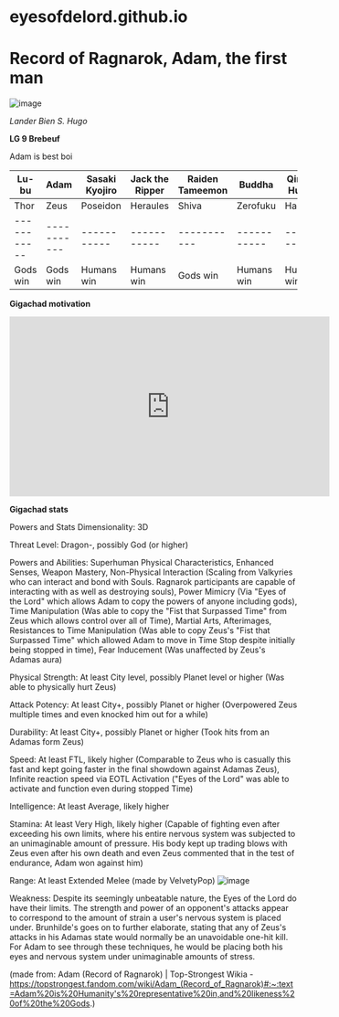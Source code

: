 # eyesofdelord.github.io

# Record of Ragnarok, Adam, the first man

![image](https://user-images.githubusercontent.com/122418768/213067210-7c42a102-014a-4905-bce0-cd98a0b5b24c.png)


*Lander Bien S. Hugo*

**LG 9 Brebeuf**

Adam is best boi

| Lu-bu | Adam | Sasaki Kyojiro | Jack the Ripper | Raiden Tameemon | Buddha | Qin Shi Huang | Nikola Tesla |
| ----------- | ----------- | ----------- | ----------- | ----------- | ----------- | ----------- | ----------- |
|Thor | Zeus | Poseidon | Heraules | Shiva | Zerofuku | Hades | Beelzebub |
| ----------- | ----------- | ----------- | ----------- | ----------- | -----------| ----------- | ----------- |
| Gods win | Gods win | Humans win | Humans win | Gods win | Humans win | Humans win | Ongoing |

**Gigachad motivation**
<iframe width="560" height="315" src="https://www.youtube.com/embed/NEnvFs3kQk0" title="YouTube video player" frameborder="0" allow="accelerometer; autoplay; clipboard-write; encrypted-media; gyroscope; picture-in-picture; web-share" allowfullscreen></iframe>

**Gigachad stats**

Powers and Stats
Dimensionality: 3D

Threat Level: Dragon-, possibly God (or higher)

Powers and Abilities: Superhuman Physical Characteristics, Enhanced Senses, Weapon Mastery, Non-Physical Interaction (Scaling from Valkyries who can interact and bond with Souls. Ragnarok participants are capable of interacting with as well as destroying souls), Power Mimicry (Via "Eyes of the Lord" which allows Adam to copy the powers of anyone including gods), Time Manipulation (Was able to copy the "Fist that Surpassed Time" from Zeus which allows control over all of Time), Martial Arts, Afterimages, Resistances to Time Manipulation (Was able to copy Zeus's "Fist that Surpassed Time" which allowed Adam to move in Time Stop despite initially being stopped in time), Fear Inducement (Was unaffected by Zeus's Adamas aura)

Physical Strength: At least City level, possibly Planet level or higher (Was able to physically hurt Zeus)

Attack Potency: At least City+, possibly Planet or higher (Overpowered Zeus multiple times and even knocked him out for a while)

Durability: At least City+, possibly Planet or higher (Took hits from an Adamas form Zeus)

Speed: At least FTL, likely higher (Comparable to Zeus who is casually this fast and kept going faster in the final showdown against Adamas Zeus), Infinite reaction speed via EOTL Activation ("Eyes of the Lord" was able to activate and function even during stopped Time)

Intelligence: At least Average, likely higher

Stamina: At least Very High, likely higher (Capable of fighting even after exceeding his own limits, where his entire nervous system was subjected to an unimaginable amount of pressure. His body kept up trading blows with Zeus even after his own death and even Zeus commented that in the test of endurance, Adam won against him)

Range: At least Extended Melee
(made by VelvetyPop)
![image](https://user-images.githubusercontent.com/122418768/212820094-1bf4d0db-0a4f-4b0a-a0fb-b62b80bd9840.png)

Weakness: Despite its seemingly unbeatable nature, the Eyes of the Lord do have their limits. The strength and power of an opponent's attacks appear to correspond to the amount of strain a user's nervous system is placed under. Brunhilde's goes on to further elaborate, stating that any of Zeus's attacks in his Adamas state would normally be an unavoidable one-hit kill. For Adam to see through these techniques, he would be placing both his eyes and nervous system under unimaginable amounts of stress.

(made from: Adam (Record of Ragnarok) | Top-Strongest Wikia - https://topstrongest.fandom.com/wiki/Adam_(Record_of_Ragnarok)#:~:text=Adam%20is%20Humanity's%20representative%20in,and%20likeness%20of%20the%20Gods.)
